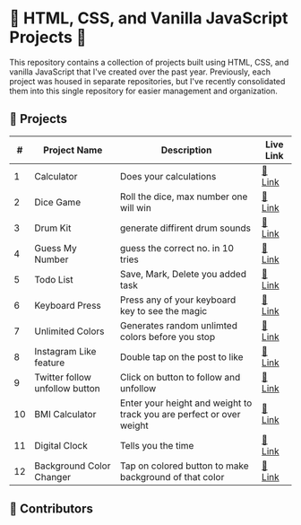 # 🌟 HTML, CSS, and Vanilla JavaScript Projects 🚀

This repository contains a collection of projects built using HTML, CSS, and vanilla JavaScript that I've created over the past year. Previously, each project was housed in separate repositories, but I've recently consolidated them into this single repository for easier management and organization.

## 🚀 Projects

| #   | Project Name        | Description                               | Live Link                                                     |
| --- | ------------------- | ----------------------------------------- | ------------------------------------------------------------- |
| 1   | Calculator          | Does your calculations                    | [🔗 Link](https://aayushyadavz.github.io/Calculator-App/)       |
| 2   | Dice Game           | Roll the dice, max number one will win    | [🔗 Link](https://aayushyadavz.github.io/Dicee_Challenge_Game/) |
| 3   | Drum Kit            | generate diffirent drum sounds            | [🔗 Link](https://aayushyadavz.github.io/Drum-Kit-Project-Using-Javascript/) |
| 4   | Guess My Number     | guess the correct no. in 10 tries         | [🔗 Link](https://github.com/AayushYadavz/Guess_The_Number_Game)       |
| 5   | Todo List           | Save, Mark, Delete you added task         | [🔗 Link](https://aayushyadavz.github.io/To-Do-List-App/)       |
| 6   | Keyboard Press      | Press any of your keyboard key to see the magic   | [🔗 Link](https://aayushyadavz.github.io/Keyboard_Press/)            |
| 7   | Unlimited Colors    | Generates random unlimted colors before you stop  | [🔗 Link](https://aayushyadavz.github.io/Unlimited_Colors/)          |
| 8   | Instagram Like feature | Double tap on the post to like         | [🔗 Link](https://aayushyadavz.github.io/Instagram_Double_Click_Like/)       |
| 9   | Twitter follow unfollow button | Click on button to follow and unfollow  | [🔗 Link](https://aayushyadavz.github.io/X_Follow_Unfollow_Button/) |
| 10  | BMI Calculator      | Enter your height and weight to track you are perfect or over weight | [🔗 Link](https://aayushyadavz.github.io/BMI_Calculator/) |
| 11  | Digital Clock       | Tells you the time | [🔗 Link](https://aayushyadavz.github.io/Digital_Clock/)                               |
| 12  | Background Color Changer       | Tap on colored button to make background of that color | [🔗 Link](https://aayushyadavz.github.io/Background_Color_Changer/) |

## 🤝 Contributors
